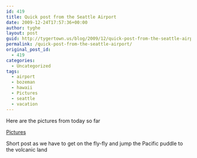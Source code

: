 ```yaml
---
id: 419
title: Quick post from the Seattle Airport
date: 2009-12-24T17:57:36+00:00
author: tyghe
layout: post
guid: http://tygertown.us/blog/2009/12/quick-post-from-the-seattle-airport/
permalink: /quick-post-from-the-seattle-airport/
original_post_id:
  - 419
categories:
  - Uncategorized
tags:
  - airport
  - bozeman
  - hawaii
  - Pictures
  - seattle
  - vacation
---
```

Here are the pictures from today so far

[Pictures](http://www.facebook.com/album.php?aid=2105565&id=43800887&l=f4daf6a98e "Pictures")

Short post as we have to get on the fly-fly and jump the Pacific puddle to the volcanic land